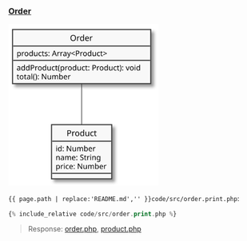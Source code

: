 ### [Order](code.zip)

<img src="assets/object-order.svg" alt="Order" width="300">

`{{ page.path | replace:'README.md','' }}code/src/order.print.php`:

```php
{% include_relative code/src/order.print.php %}
```

> Response: [order.php](response/src/order.php), [product.php](response/src/product.php)
